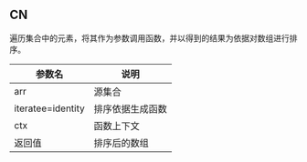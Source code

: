 ## CN

遍历集合中的元素，将其作为参数调用函数，并以得到的结果为依据对数组进行排序。

|参数名|说明|
|-----|---|
|arr|源集合|
|iteratee=identity|排序依据生成函数|
|ctx|函数上下文|
|返回值|排序后的数组|


